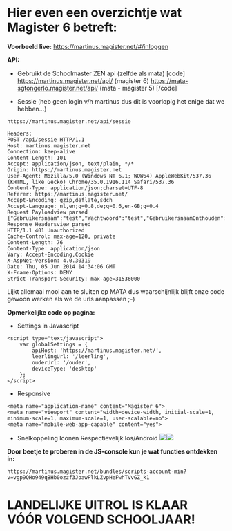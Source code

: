 # Hier even een overzichtje wat Magister 6 betreft:

**Voorbeeld live:** 
https://martinus.magister.net/#/inloggen

**API:**
- Gebruikt de Schoolmaster ZEN api (zelfde als mata)
[code]
https://martinus.magister.net/api/ (magister 6)
https://mata-sgtongerlo.magister.net/api/ (mata - magister 5)
[/code]

- Sessie (heb geen login v/h martinus dus dit is voorlopig het enige dat we hebben...)
```
https://martinus.magister.net/api/sessie

Headers:
POST /api/sessie HTTP/1.1
Host: martinus.magister.net
Connection: keep-alive
Content-Length: 101
Accept: application/json, text/plain, */*
Origin: https://martinus.magister.net
User-Agent: Mozilla/5.0 (Windows NT 6.1; WOW64) AppleWebKit/537.36 (KHTML, like Gecko) Chrome/35.0.1916.114 Safari/537.36
Content-Type: application/json;charset=UTF-8
Referer: https://martinus.magister.net/
Accept-Encoding: gzip,deflate,sdch
Accept-Language: nl,en;q=0.8,de;q=0.6,en-GB;q=0.4
Request Payloadview parsed
{"Gebruikersnaam":"test","Wachtwoord":"test","GebruikersnaamOnthouden":false,"IngelogdBlijven":false}
Response Headersview parsed
HTTP/1.1 401 Unauthorized
Cache-Control: max-age=120, private
Content-Length: 76
Content-Type: application/json
Vary: Accept-Encoding,Cookie
X-AspNet-Version: 4.0.30319
Date: Thu, 05 Jun 2014 14:34:06 GMT
X-Frame-Options: DENY
Strict-Transport-Security: max-age=31536000
```
Lijkt allemaal mooi aan te sluiten op MATA dus waarschijnlijk blijft onze code gewoon werken als we de urls aanpassen ;-)

**Opmerkelijke code op pagina:**
- Settings in Javascript
```
<script type="text/javascript">
    var globalSettings = {
        apiHost: 'https://martinus.magister.net/',
        leerlingUrl: '/leerling',
        ouderUrl: '/ouder',
        deviceType: 'desktop'
    };
</script>
```
- Responsive
```
<meta name="application-name" content="Magister 6">
<meta name="viewport" content="width=device-width, initial-scale=1, minimum-scale=1, maximum-scale=1, user-scalable=no">
<meta name="mobile-web-app-capable" content="yes">
```
- Snelkoppeling Iconen
Respectievelijk Ios/Android 
![](https://martinus.magister.net/content/app/images/apple/apple-touch-icon-152x152.png)![](https://martinus.magister.net/content/app/images/android/drawable-xxhdpi/ic_launcher.png)

**Door beetje te proberen in de JS-console kun je wat functies ontdekken in:**
```
https://martinus.magister.net/bundles/scripts-account-min?v=vgp9QHo949qBHb0ozzf3JoawPlkLZvpHeFwhTVvGZ_k1
```

# LANDELIJKE UITROL IS KLAAR VÓÓR VOLGEND SCHOOLJAAR!
